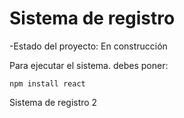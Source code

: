 <h1>Sistema de registro</h1>

-Estado del proyecto: En construcción 

Para ejecutar el sistema. debes poner: 

```npm install react```

Sistema de registro 2
